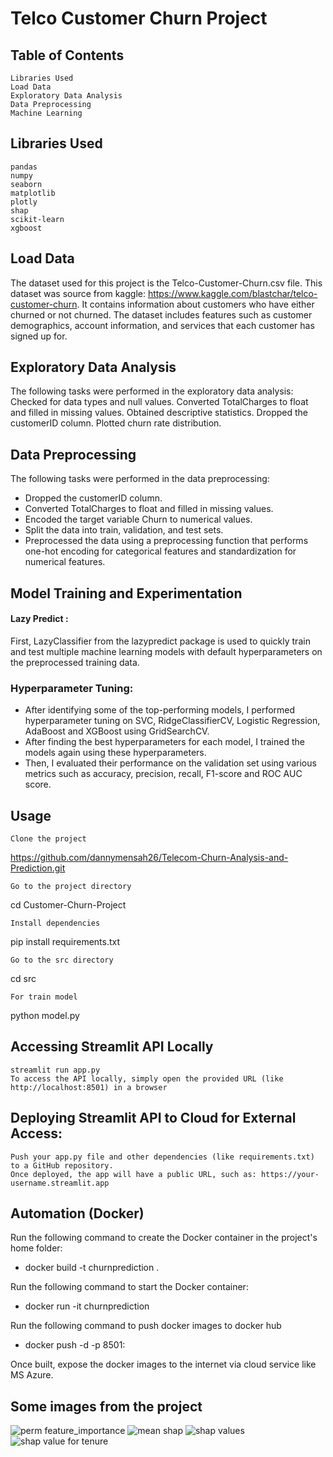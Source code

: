 # Telco Customer Churn Project

## Table of Contents

    Libraries Used
    Load Data
    Exploratory Data Analysis
    Data Preprocessing
    Machine Learning

## Libraries Used

    pandas
    numpy
    seaborn
    matplotlib
    plotly
    shap
    scikit-learn
    xgboost

## Load Data

The dataset used for this project is the Telco-Customer-Churn.csv file. This dataset was source from kaggle: https://www.kaggle.com/blastchar/telco-customer-churn. It contains information about customers who have either churned or not churned. The dataset includes features such as customer demographics, account information, and services that each customer has signed up for.

## Exploratory Data Analysis
The following tasks were performed in the exploratory data analysis:
    Checked for data types and null values.
    Converted TotalCharges to float and filled in missing values.
    Obtained descriptive statistics.
    Dropped the customerID column.
    Plotted churn rate distribution.

## Data Preprocessing

The following tasks were performed in the data preprocessing:
- Dropped the customerID column. 
- Converted TotalCharges to float and filled in missing values. 
- Encoded the target variable Churn to numerical values. 
- Split the data into train, validation, and test sets.
- Preprocessed the data using a preprocessing function that performs one-hot encoding for categorical features and standardization for numerical features.

## Model Training and Experimentation
#### Lazy Predict : 
First, LazyClassifier from the lazypredict package is used to quickly train and test multiple machine learning models with default hyperparameters on the preprocessed training data.

### Hyperparameter Tuning:
- After identifying some of the top-performing models, I performed hyperparameter tuning on SVC, RidgeClassifierCV, Logistic Regression, AdaBoost and XGBoost using GridSearchCV.
- After finding the best hyperparameters for each model, I trained the models again using these hyperparameters.
- Then, I evaluated their performance on the validation set using various metrics such as accuracy, precision, recall, F1-score and ROC AUC score.

## Usage

    Clone the project

https://github.com/dannymensah26/Telecom-Churn-Analysis-and-Prediction.git

    Go to the project directory

cd Customer-Churn-Project

    Install dependencies

pip install requirements.txt

    Go to the src directory

cd src

    For train model

python model.py

## Accessing Streamlit API Locally
    streamlit run app.py
    To access the API locally, simply open the provided URL (like http://localhost:8501) in a browser

## Deploying Streamlit API to Cloud for External Access:
    Push your app.py file and other dependencies (like requirements.txt) to a GitHub repository.
    Once deployed, the app will have a public URL, such as: https://your-username.streamlit.app

## Automation (Docker)
Run the following command to create the Docker container in the project's home folder:
- docker build -t churnprediction .

Run the following command to start the Docker container:
- docker run -it churnprediction

Run the following command to push docker images to docker hub
- docker push -d -p 8501:

Once built, expose the docker images to the internet via cloud service like MS Azure.

## Some images from the project
![perm feature_importance](https://github.com/user-attachments/assets/fb19afef-ce33-4784-b854-dc2d993e242e)
![mean shap](https://github.com/user-attachments/assets/c162f2ef-a010-4406-aaf9-6c66624a5298)
![shap values](https://github.com/user-attachments/assets/88d7140c-1e68-4317-93b1-2ae96e1ec50d)
![shap value for tenure](https://github.com/user-attachments/assets/f83326d8-0620-4368-9ac2-f6b0f79e418d)












